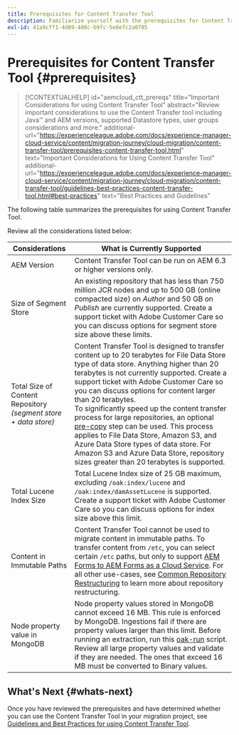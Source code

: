 ```yaml
---
title: Prerequisites for Content Transfer Tool
description: Familiarize yourself with the prerequisites for Content Transfer Tool
exl-id: 41a9cff1-4d89-480c-b9fc-5e8efc2a0705
---
```

# Prerequisites for Content Transfer Tool {#prerequisites}

>[!CONTEXTUALHELP]
>id="aemcloud_ctt_prereqs"
>title="Important Considerations for using Content Transfer Tool"
>abstract="Review important considerations to use the Content Transfer tool including Java&trade; and AEM versions, supported Datastore types, user groups considerations and more."
>additional-url="https://experienceleague.adobe.com/docs/experience-manager-cloud-service/content/migration-journey/cloud-migration/content-transfer-tool/prerequisites-content-transfer-tool.html" text="Important Considerations for Using Content Transfer Tool"
>additional-url="https://experienceleague.adobe.com/docs/experience-manager-cloud-service/content/migration-journey/cloud-migration/content-transfer-tool/guidelines-best-practices-content-transfer-tool.html#best-practices" text="Best Practices and Guidelines"

The following table summarizes the prerequisites for using Content Transfer Tool. 

Review all the considerations listed below:

| Considerations                                                     | What is Currently Supported                                                                                                                                                                                                                                                                                                                                                                                                                                                                                                                                                                                                                                                                                                                                        |
|--------------------------------------------------------------------|--------------------------------------------------------------------------------------------------------------------------------------------------------------------------------------------------------------------------------------------------------------------------------------------------------------------------------------------------------------------------------------------------------------------------------------------------------------------------------------------------------------------------------------------------------------------------------------------------------------------------------------------------------------------------------------------------------------------------------------------------------------------|
| AEM Version                                                        | Content Transfer Tool can be run on AEM 6.3 or higher versions only.                                                                                                                                                                                                                                                                                                                                                                                                                                                                                                                                                                                                                                                                                               |
| Size of Segment Store                                              | An existing repository that has less than 750 million JCR nodes and up to 500 GB (online compacted size) on *Author* and 50 GB on *Publish* are currently supported. Create a support ticket with Adobe Customer Care so you can discuss options for segment store size above these limits.                                                                                                                                                                                                                                                                                                                                                                                                                                                                                 |
| Total Size of Content Repository <br>*(segment store + data store)* | Content Transfer Tool is designed to transfer content up to 20 terabytes for File Data Store type of data store. Anything higher than 20 terabytes is not currently supported. Create a support ticket with Adobe Customer Care so you can discuss options for content larger than 20 terabytes. <br>To significantly speed up the content transfer process for large repositories, an optional [pre-copy](https://experienceleague.adobe.com/docs/experience-manager-cloud-service/content/migration-journey/cloud-migration/content-transfer-tool/handling-large-content-repositories.html#setting-up-pre-copy-step) step can be used. This process applies to File Data Store, Amazon S3, and Azure Data Store types of data store. For Amazon S3 and Azure Data Store, repository sizes greater than 20 terabytes is supported. |
| Total Lucene Index Size                                            | Total Lucene Index size of 25 GB maximum, excluding `/oak:index/lucene` and `/oak:index/damAssetLucene` is supported. Create a support ticket with Adobe Customer Care so you can discuss options for index size above this limit.                                                                                                                                                                                                                                                                                                                                                                                                                                                                                                                                |
| Content in Immutable Paths                                         | Content Transfer Tool cannot be used to migrate content in immutable paths. To transfer content from `/etc`, you can select certain `/etc` paths, but only to support [AEM Forms to AEM Forms as a Cloud Service](https://experienceleague.adobe.com/docs/experience-manager-cloud-service/content/forms/setup-configure-migrate/migrate-to-forms-as-a-cloud-service.html#paths-of-various-aem-forms-specific-assets). For all other use-cases, see [Common Repository Restructuring](https://experienceleague.adobe.com/docs/experience-manager-65/deploying/restructuring/all-repository-restructuring-in-aem-6-5.html) to learn more about repository restructuring.                                                                                    |
| Node property value in MongoDB                                     | Node property values stored in MongoDB cannot exceed 16 MB. This rule is enforced by MongoDB. Ingestions fail if there are property values larger than this limit. Before running an extraction, run this [oak-run](https://repo1.maven.org/maven2/org/apache/jackrabbit/oak-run/1.38.0/oak-run-1.38.0.jar) script. Review all large property values and validate if they are needed. The ones that exceed 16 MB must be converted to Binary values.                                                                                                                                                                                                                                                                                                         |

## What's Next {#whats-next}

Once you have reviewed the prerequisites and have determined whether you can use the Content Transfer Tool in your migration project, see [Guidelines and Best Practices for using Content Transfer Tool](https://experienceleague.adobe.com/docs/experience-manager-cloud-service/content/migration-journey/cloud-migration/content-transfer-tool/guidelines-best-practices-content-transfer-tool.html).
